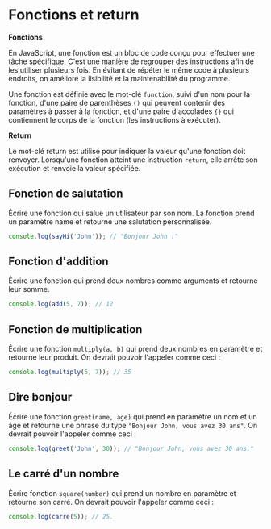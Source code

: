 # Fonctions et return

**Fonctions**

En JavaScript, une fonction est un bloc de code conçu pour effectuer une tâche spécifique. C'est une manière de regrouper des instructions afin de les utiliser plusieurs fois. En évitant de répéter le même code à plusieurs endroits, on améliore la lisibilité et la maintenabilité du programme.

Une fonction est définie avec le mot-clé `function`, suivi d'un nom pour la fonction, d'une paire de parenthèses `()` qui peuvent contenir des paramètres à passer à la fonction, et d'une paire d'accolades `{}` qui contiennent le corps de la fonction (les instructions à exécuter).

**Return**

Le mot-clé return est utilisé pour indiquer la valeur qu'une fonction doit renvoyer. Lorsqu'une fonction atteint une instruction `return`, elle arrête son exécution et renvoie la valeur spécifiée.

## Fonction de salutation

Écrire une fonction qui salue un utilisateur par son nom. La fonction prend un paramètre name et retourne une salutation personnalisée.

```js
console.log(sayHi('John')); // "Bonjour John !"
```

## Fonction d'addition

Écrire une fonction qui prend deux nombres comme arguments et retourne leur somme.

```js
console.log(add(5, 7)); // 12
```

## Fonction de multiplication

Écrire une fonction `multiply(a, b)` qui prend deux nombres en paramètre et retourne leur produit. On devrait pouvoir l'appeler comme ceci :

```js
console.log(multiply(5, 7)); // 35
```

## Dire bonjour

Écrire une fonction `greet(name, age)` qui prend en paramètre un nom et un âge et retourne une phrase du type `"Bonjour John, vous avez 30 ans"`. On devrait pouvoir l'appeler comme ceci :

```js
console.log(greet('John', 30)); // "Bonjour John, vous avez 30 ans."
```

## Le carré d'un nombre

Écrire fonction `square(number)` qui prend un nombre en paramètre et retourne son carré. On devrait pouvoir l'appeler comme ceci :

```js
console.log(carre(5)); // 25.
```

